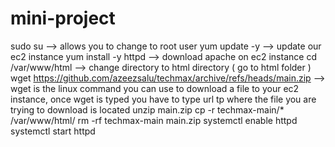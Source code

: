 # mini-project

sudo su  --> allows you to change to root user
yum update -y   --> update our ec2 instance
yum install -y httpd  --> download apache on ec2 instance
cd /var/www/html   --> change directory to html directory ( go to html folder ) 
wget https://github.com/azeezsalu/techmax/archive/refs/heads/main.zip   --> wget is the linux command you can use to download a file to your ec2 instance, once wget is typed you have to type url tp where the file you are trying to download is located
unzip main.zip
cp -r techmax-main/* /var/www/html/
rm -rf techmax-main main.zip
systemctl enable httpd 
systemctl start httpd
